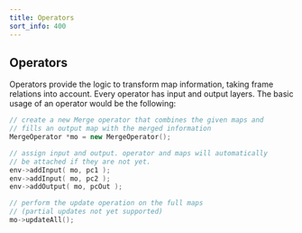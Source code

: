 ```yaml
---
title: Operators 
sort_info: 400
---
```


Operators
-------------

Operators provide the logic to transform map information, taking frame relations
into account. Every operator has input and output layers. The basic usage of an
operator would be the following:

~~~ cpp
// create a new Merge operator that combines the given maps and
// fills an output map with the merged information
MergeOperator *mo = new MergeOperator();

// assign input and output. operator and maps will automatically
// be attached if they are not yet.
env->addInput( mo, pc1 );
env->addInput( mo, pc2 );
env->addOutput( mo, pcOut );

// perform the update operation on the full maps
// (partial updates not yet supported)
mo->updateAll();
~~~

